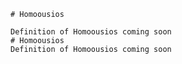 
    # Homoousios

    Definition of Homoousios coming soon
    # Homoousios
    Definition of Homoousios coming soon